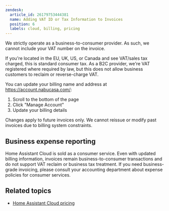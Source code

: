 ```yaml
---
zendesk:
  article_id: 26179753444381
  name: Adding VAT ID or Tax Information to Invoices
  position: 6
  labels: cloud, billing, pricing
---
```


We strictly operate as a business-to-consumer provider. As such, we cannot include your VAT number on the invoice.

If you're located in the EU, UK, US, or Canada and see VAT/sales tax charged, this is standard consumer tax. As a B2C provider, we're VAT registered where required by law, but this does not allow business customers to reclaim or reverse-charge VAT.

You can update your billing name and address at https://account.nabucasa.com/:

  1. Scroll to the bottom of the page
  2. Click "Manage Account"
  3. Update your billing details

Changes apply to future invoices only. We cannot reissue or modify past invoices due to billing system constraints.

## Business expense reporting

Home Assistant Cloud is sold as a consumer service. Even with updated billing information, invoices remain business-to-consumer transactions and do not support VAT reclaim or business tax treatment. If you need business-grade invoicing, please consult your accounting department about expense policies for consumer services.

## Related topics

- [Home Assistant Cloud pricing](https://www.nabucasa.com/pricing/)
